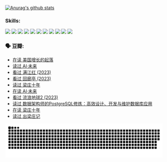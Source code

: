 
[![Anurag's github stats](https://github-readme-stats.vercel.app/api?username=w940853815)](https://github.com/anuraghazra/github-readme-stats)

### Skills:

<code><img height="32" src="https://cdn.jsdelivr.net/npm/simple-icons@v5/icons/python.svg"></code>
<code><img height="32" src="https://cdn.jsdelivr.net/npm/simple-icons@v5/icons/javascript.svg"></code>
<code><img height="32" src="https://cdn.jsdelivr.net/npm/simple-icons@v5/icons/django.svg"></code>
<code><img height="32" src="https://cdn.jsdelivr.net/npm/simple-icons@v5/icons/flask.svg"></code>
<code><img height="32" src="https://cdn.jsdelivr.net/npm/simple-icons@v5/icons/vuetify.svg"></code>
<code><img height="32" src="https://cdn.jsdelivr.net/npm/simple-icons@v5/icons/git.svg"></code>
<code><img height="32" src="https://cdn.jsdelivr.net/npm/simple-icons@v5/icons/docker.svg"></code>
<code><img height="32" src="https://cdn.jsdelivr.net/npm/simple-icons@v5/icons/postgresql.svg"></code>
<code><img height="32" src="https://cdn.jsdelivr.net/npm/simple-icons@v5/icons/elasticsearch.svg"></code>
<code><img height="32" src="https://cdn.jsdelivr.net/npm/simple-icons@v5/icons/macos.svg"></code>
<code><img height="32" src="https://cdn.jsdelivr.net/npm/simple-icons@v5/icons/linux.svg"></code>

### 🗣 豆瓣:

<!-- DOUBAN-ACTIVITIES:START -->
- [在读 美国增长的起落](https://www.douban.com/people/136069238/status/4220055912/?_i=83036707)
- [读过 AI·未来](https://www.douban.com/people/136069238/status/4220054171/?_i=83036707)
- [看过 满江红‎ (2023)](https://www.douban.com/people/136069238/status/4219146433/?_i=83036707)
- [看过 回廊亭‎ (2023)](https://www.douban.com/people/136069238/status/4215992758/?_i=83036707)
- [读过 梁庄十年](https://www.douban.com/people/136069238/status/4206664969/?_i=83036707)
- [在读 AI·未来](https://www.douban.com/people/136069238/status/4206653520/?_i=83036707)
- [看过 流浪地球2‎ (2023)](https://www.douban.com/people/136069238/status/4199558549/?_i=83036708)
- [读过 数据架构师的PostgreSQL修炼：高效设计、开发与维护数据库应用](https://www.douban.com/people/136069238/status/4199451104/?_i=83036708)
- [在读 梁庄十年](https://www.douban.com/people/136069238/status/4198822794/?_i=83036708)
- [读过 出梁庄记](https://www.douban.com/people/136069238/status/4198821001/?_i=83036708)
<!-- DOUBAN-ACTIVITIES:END -->


![Snake animation](https://raw.githubusercontent.com/w940853815/w940853815/output/github-contribution-grid-snake.svg)

<!--
**w940853815/w940853815** is a ✨ _special_ ✨ repository because its `README.md` (this file) appears on your GitHub profile.

Here are some ideas to get you started:

- 🔭 I’m currently working on ...
- 🌱 I’m currently learning ...
- 👯 I’m looking to collaborate on ...
- 🤔 I’m looking for help with ...
- 💬 Ask me about ...
- 📫 How to reach me: ...
- 😄 Pronouns: ...
- ⚡ Fun fact: ...
-->
